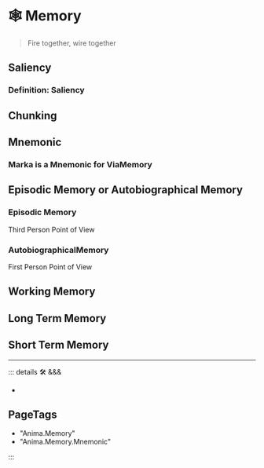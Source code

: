 # 🕸 <anima>Memory</anima>

> Fire together, wire together

## Saliency

### Definition: Saliency

## Chunking

## Mnemonic

### Marka is a Mnemonic for ViaMemory

## Episodic Memory or Autobiographical Memory

### Episodic Memory

Third Person Point of View

### AutobiographicalMemory

First Person Point of View

## Working Memory

## Long Term Memory

## Short Term Memory

---

<!-- =================================================== -->
<!-- =================================================== -->
<!-- =================================================== -->
<!-- =================================================== -->
<!-- =================================================== -->
::: details 🛠 <dev>&&&</dev>

-

<h2>PageTags</h2>

- "Anima.Memory"
- "Anima.Memory.Mnemonic"

:::
